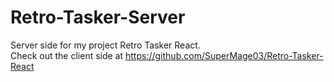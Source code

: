 # Retro-Tasker-Server
Server side for my project Retro Tasker React.  
Check out the client side at https://github.com/SuperMage03/Retro-Tasker-React
